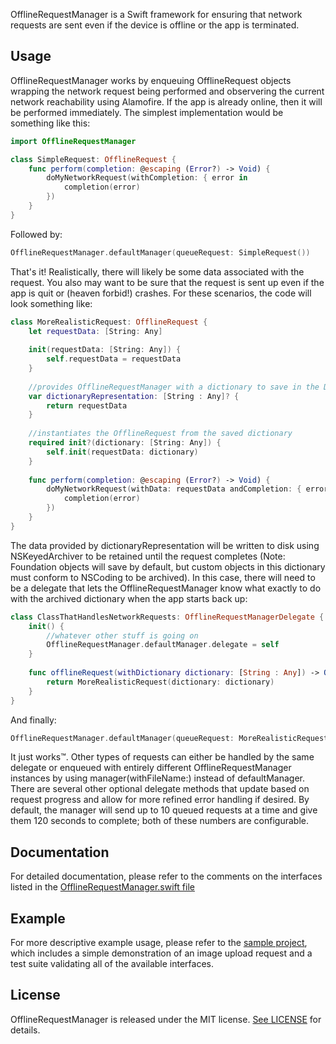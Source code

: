 OfflineRequestManager is a Swift framework for ensuring that network requests are sent even if the device is offline or the app is terminated.
## Usage

OfflineRequestManager works by enqueuing OfflineRequest objects wrapping the network request being performed and observering the current network reachability using Alamofire. If the app is already online, then it will be performed immediately. The simplest implementation would be something like this:

```swift
import OfflineRequestManager

class SimpleRequest: OfflineRequest {
    func perform(completion: @escaping (Error?) -> Void) {
        doMyNetworkRequest(withCompletion: { error in
            completion(error)
        })
    }
}
```
Followed by:
```swift
OfflineRequestManager.defaultManager(queueRequest: SimpleRequest())
```

That's it! Realistically, there will likely be some data associated with the request. You also may want to be sure that the request is sent up even if the app is quit or (heaven forbid!) crashes. For these scenarios, the code will look something like:

```swift
class MoreRealisticRequest: OfflineRequest {
    let requestData: [String: Any]
    
    init(requestData: [String: Any]) {
        self.requestData = requestData
    }
    
    //provides OfflineRequestManager with a dictionary to save in the Documents directory
    var dictionaryRepresentation: [String : Any]? {
        return requestData
    }
    
    //instantiates the OfflineRequest from the saved dictionary
    required init?(dictionary: [String: Any]) {
        self.init(requestData: dictionary)
    }
    
    func perform(completion: @escaping (Error?) -> Void) {
        doMyNetworkRequest(withData: requestData andCompletion: { error in
            completion(error)
        })
    }
}
```
The data provided by dictionaryRepresentation will be written to disk using NSKeyedArchiver to be retained until the request completes (Note: Foundation objects will save by default, but custom objects in this dictionary must conform to NSCoding to be archived). In this case, there will need to be a delegate that lets the OfflineRequestManager know what exactly to do with the archived dictionary when the app starts back up:
```swift
class ClassThatHandlesNetworkRequests: OfflineRequestManagerDelegate {
    init() {
        //whatever other stuff is going on
        OfflineRequestManager.defaultManager.delegate = self
    }
    
    func offlineRequest(withDictionary dictionary: [String : Any]) -> OfflineRequest? {
        return MoreRealisticRequest(dictionary: dictionary)
    }
}
```
And finally:
```swift
OfflineRequestManager.defaultManager(queueRequest: MoreRealisticRequest(requestData: relevantData))
```

It just works&trade;. Other types of requests can either be handled by the same delegate or enqueued with entirely different OfflineRequestManager instances by using manager(withFileName:) instead of defaultManager. There are several other optional delegate methods that update based on request progress and allow for more refined error handling if desired. By default, the manager will send up to 10 queued requests at a time and give them 120 seconds to complete; both of these numbers are configurable.

## Documentation

For detailed documentation, please refer to the comments on the interfaces listed in the [OfflineRequestManager.swift file](https://github.com/makingspace/OfflineRequestManager/blob/master/OfflineRequestManager/Classes/OfflineRequestManager.swift)

## Example

For more descriptive example usage, please refer to the [sample project](https://github.com/makingspace/OfflineRequestManager/tree/master/Sample), which includes a simple demonstration of an image upload request and a test suite validating all of the available interfaces.

## License

OfflineRequestManager is released under the MIT license. [See LICENSE](https://github.com/makingspace/OfflineRequestManager/blob/master/LICENSE) for details.